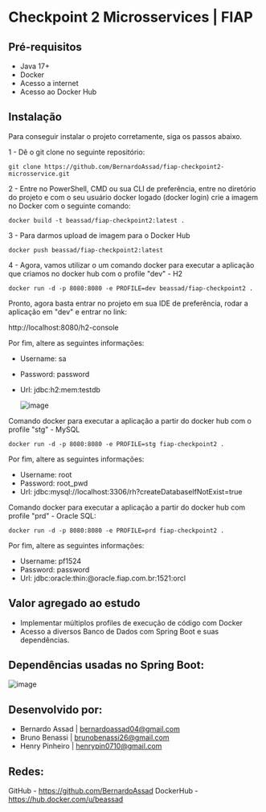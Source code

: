 # Checkpoint 2 Microsservices | FIAP

## Pré-requisitos

- Java 17+
- Docker
- Acesso a internet
- Acesso ao Docker Hub

## Instalação

Para conseguir instalar o projeto corretamente, siga os passos abaixo.

1 - Dê o git clone no seguinte repositório:

```
git clone https://github.com/BernardoAssad/fiap-checkpoint2-microsservice.git
```

2 - Entre no PowerShell, CMD ou sua CLI de preferência, entre no diretório do projeto e com o seu usuário docker logado (docker login) crie a imagem no Docker com o seguinte comando:

```
docker build -t beassad/fiap-checkpoint2:latest .
```

3 - Para darmos upload de imagem para o Docker Hub

```
docker push beassad/fiap-checkpoint2:latest
```

4 - Agora, vamos utilizar o um comando docker para executar a aplicação que criamos no docker hub com o profile "dev" - H2

```
docker run -d -p 8080:8080 -e PROFILE=dev beassad/fiap-checkpoint2 .
```

Pronto, agora basta entrar no projeto em sua IDE de preferência, rodar a aplicação em "dev" e entrar no link:

http://localhost:8080/h2-console

Por fim, altere as seguintes informações:

- Username: sa
- Password: password
- Url: jdbc:h2:mem:testdb

  ![image](https://github.com/BernardoAssad/fiap-checkpoint2-microsservice/assets/53319308/f30ddea3-dad7-41e2-adde-f40c16ff90c0)


Comando docker para executar a aplicação a partir do docker hub com o profile "stg" - MySQL

```
docker run -d -p 8080:8080 -e PROFILE=stg fiap-checkpoint2 .
```

Por fim, altere as seguintes informações:

- Username: root
- Password: root_pwd
- Url: jdbc:mysql://localhost:3306/rh?createDatabaseIfNotExist=true



Comando docker para executar a aplicação a partir do docker hub com profile "prd" - Oracle SQL:

```
docker run -d -p 8080:8080 -e PROFILE=prd fiap-checkpoint2 .
```

Por fim, altere as seguintes informações:

- Username: pf1524
- Password: password
- Url: jdbc:oracle:thin:@oracle.fiap.com.br:1521:orcl


## Valor agregado ao estudo

- Implementar múltiplos profiles de execução de código com Docker
- Acesso a diversos Banco de Dados com Spring Boot e suas dependências.

## Dependências usadas no Spring Boot:

![image](https://github.com/BernardoAssad/fiap-checkpoint2-microsservice/assets/53319308/9375efad-532a-40d0-87b1-13eeba0e0cc8)

## Desenvolvido por:

- Bernardo Assad | bernardoassad04@gmail.com
- Bruno Benassi | brunobenassi26@gmail.com
- Henry Pinheiro | henrypin0710@gmail.com

## Redes:

GitHub - https://github.com/BernardoAssad
DockerHub - https://hub.docker.com/u/beassad


